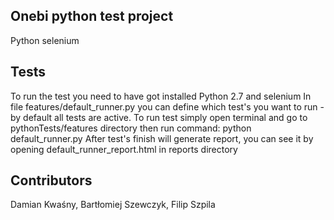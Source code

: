 ## Onebi python test project

Python selenium

## Tests

To run the test you need to have got installed Python 2.7 and selenium
In file features/default_runner.py you can define which test's you want to run - by default all tests are active.
To run test simply open terminal and go to pythonTests/features directory then run command: python default_runner.py
After test's finish will generate report, you can see it by opening default_runner_report.html in reports directory


## Contributors

Damian Kwaśny,
Bartłomiej Szewczyk,
Filip Szpila

